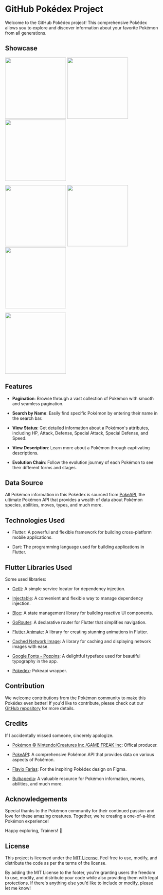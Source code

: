# GitHub Pokédex Project

Welcome to the GitHub Pokédex project! This comprehensive Pokédex allows you to explore and discover information about your favorite Pokémon from all generations.

## Showcase

<p>
  <img src="showcase/screen1.png" width=200>
  <img src="showcase/screen2.png" width=200>
  <img src="showcase/screen3.png" width=200>
</p>

<p>
  <img src="showcase/screen4.png" width=200>
  <img src="showcase/screen5.png" width=200>
  <img src="showcase/screen6.png" width=200>
</p>

<p>
  <img src="showcase/screen7.png" width=200>
</p>


## Features

- **Pagination**: Browse through a vast collection of Pokémon with smooth and seamless pagination.

- **Search by Name**: Easily find specific Pokémon by entering their name in the search bar.

- **View Status**: Get detailed information about a Pokémon's attributes, including HP, Attack, Defense, Special Attack, Special Defense, and Speed.

- **View Description**: Learn more about a Pokémon through captivating descriptions.

- **Evolution Chain**: Follow the evolution journey of each Pokémon to see their different forms and stages.

## Data Source

All Pokémon information in this Pokédex is sourced from [PokeAPI](https://pokeapi.co/), the ultimate Pokémon API that provides a wealth of data about Pokémon species, abilities, moves, types, and much more.

## Technologies Used

- Flutter: A powerful and flexible framework for building cross-platform mobile applications.

- Dart: The programming language used for building applications in Flutter.

## Flutter Libraries Used

Some used libraries:

- [GetIt](https://pub.dev/packages/get_it): A simple service locator for dependency injection.

- [Injectable](https://pub.dev/packages/injectable): A convenient and flexible way to manage dependency injection.

- [Bloc](https://pub.dev/packages/flutter_bloc): A state management library for building reactive UI components.

- [GoRouter](https://pub.dev/packages/go_router): A declarative router for Flutter that simplifies navigation.

- [Flutter Animate](https://pub.dev/packages/flutter_animate): A library for creating stunning animations in Flutter.

- [Cached Network Image](https://pub.dev/packages/cached_network_image): A library for caching and displaying network images with ease.

- [Google Fonts - Poppins](https://fonts.google.com/specimen/Poppins): A delightful typeface used for beautiful typography in the app.

- [Pokedex](https://pub.dev/packages/pokedex): Pokeapi wrapper.

## Contribution

We welcome contributions from the Pokémon community to make this Pokédex even better! If you'd like to contribute, please check out our [GitHub repository](https://github.com/your-username/pokedex-project) for more details.

## Credits

If I accidentally missed someone, sincerely apologize.

- [Pokémon © Nintendo/Creatures Inc./GAME FREAK Inc](https://www.pokemon.com/us): Offical producer.

- [PokeAPI](https://pokeapi.co/): A comprehensive Pokémon API that provides data on various aspects of Pokémon.

- [Flavio Farias](https://www.figma.com/file/THLxZSlOoUYMZrjFg0Kl1M/Pok%C3%A9dex?type=design&node-id=18241-2789&mode=design&t=loSHVWpRZJb59w6i-0): For the inspiring Pokédex design on Figma.

- [Bulbapedia](https://bulbapedia.bulbagarden.net/): A valuable resource for Pokémon information, moves, abilities, and much more.

## Acknowledgements

Special thanks to the Pokémon community for their continued passion and love for these amazing creatures. Together, we're creating a one-of-a-kind Pokémon experience!

Happy exploring, Trainers! 🌟

## License
This project is licensed under the [MIT License](https://opensource.org/license/mit/). Feel free to use, modify, and distribute the code as per the terms of the license.

By adding the MIT License to the footer, you're granting users the freedom to use, modify, and distribute your code while also providing them with legal protections. If there's anything else you'd like to include or modify, please let me know!

